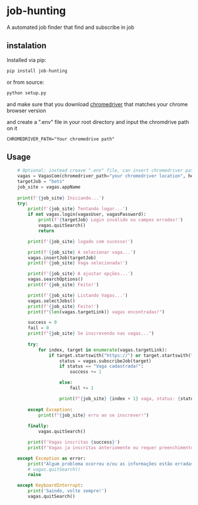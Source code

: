 # job-hunting

A automated job finder that find and subscribe in job

## instalation

Installed via pip:

```python
pip install job-hunting
```

or from source:

```python
python setup.py
```

and make sure that you download [chromedriver]("https://chromedriver.chromium.org/downloads") that matches your chrome browser version

and create a ".env" file in your root directory and input the chromdrive path on it

```.env
CHROMEDRIVER_PATH="Your chromedrive path"
```

## Usage 

```Python
    # Optional: instead creave ".env" file, can insert chromedriver path directly
    vagas = VagasCom(chromedriver_path="your chromedriver location", headless=headless)
    targetJob = "bots"
    job_site = vagas.appName
    
    print(f'{job_site} Iniciando...')
    try:
        print(f'{job_site} Tentando logar...')
        if not vagas.login(vagasUser, vagasPassword):
            print(f'{targetJob} Login inválido ou campos errados!')
            vagas.quitSearch()
            return 

        print(f'{job_site} logado com sucesso!')

        print(f'{job_site} A selecionar vaga...')
        vagas.insertJob(targetJob)
        print(f'{job_site} Vaga selecionada!')

        print(f'{job_site} A ajustar opções...')
        vagas.searchOptions()
        print(f'{job_site} Feito!')

        print(f'{job_site} Listando Vagas...')
        vagas.selectJobs()
        print(f'{job_site} Feito!')
        print(f"{len(vagas.targetLink)} vagas encontradas!")

        success = 0
        fail = 0
        print(f"{job_site} Se inscrevendo nas vagas...")
        
        try:
            for index, target in enumerate(vagas.targetLink):
                if target.startswith("https://") or target.startswith("http://"):
                    status = vagas.subscribeJob(target)
                    if status == "Vaga cadastrada!":
                        success += 1

                    else:
                        fail += 1

                    print(f"{job_site} {index + 1} vaga, status: {status}")
        
        except Exception:  
            print(f"{job_site} erro ao se inscrever!")
        
        finally:
            vagas.quitSearch()

        print(f'Vagas inscritas {success}')
        print(f'Vagas ja inscritas anteriomente ou requer preenchimento adicional: {fail}')

    except Exception as error:
        print("Algum problema ocorreu e/ou as informações estão erradas!")
        # vagas.quitSearch()
        raise

    except KeyboardInterrupt:
        print('Saindo, volte sempre!')
        vagas.quitSearch()

```
